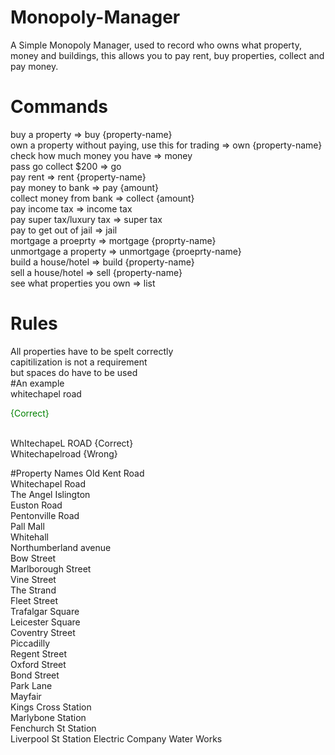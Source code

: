 # Monopoly-Manager

A Simple Monopoly Manager, used to record who owns what property, money and buildings, this allows you to pay rent, buy properties, collect and pay money.

# Commands

buy a property => buy {property-name} <br>
own a property without paying, use this for trading => own {property-name} <br>
check how much money you have => money <br>
pass go collect $200 => go <br>
pay rent => rent {property-name} <br>
pay money to bank => pay {amount} <br>
collect money from bank => collect {amount} <br>
pay income tax => income tax <br>
pay super tax/luxury tax => super tax <br>
pay to get out of jail => jail <br>
mortgage a proeprty => mortgage {proprty-name} <br>
unmortgage a property => unmortgage {proeprty-name} <br>
build a house/hotel => build {property-name} <br>
sell a house/hotel => sell {property-name} <br>
see what properties you own => list

# Rules

All properties have to be spelt correctly <br>
capitilization is not a requirement <br>
but spaces do have to be used <br>
#An example <br>
whitechapel road <p style="color: green">{Correct}<p> <br>
WhItechapeL ROAD {Correct} <br>
Whitechapelroad {Wrong} <br>

#Property Names
Old Kent Road <br>
Whitechapel Road <br>
The Angel Islington <br>
Euston Road <br>
Pentonville Road <br>
Pall Mall <br>
Whitehall <br>
Northumberland avenue <br>
Bow Street <br>
Marlborough Street <br>
Vine Street <br>
The Strand <br>
Fleet Street <br>
Trafalgar Square <br>
Leicester Square <br>
Coventry Street<br>
Piccadilly <br>
Regent Street <br>
Oxford Street <br>
Bond Street <br>
Park Lane <br>
Mayfair <br>
Kings Cross Station <br>
Marlybone Station <br>
Fenchurch St Station <br>
Liverpool St Station
Electric Company
Water Works
